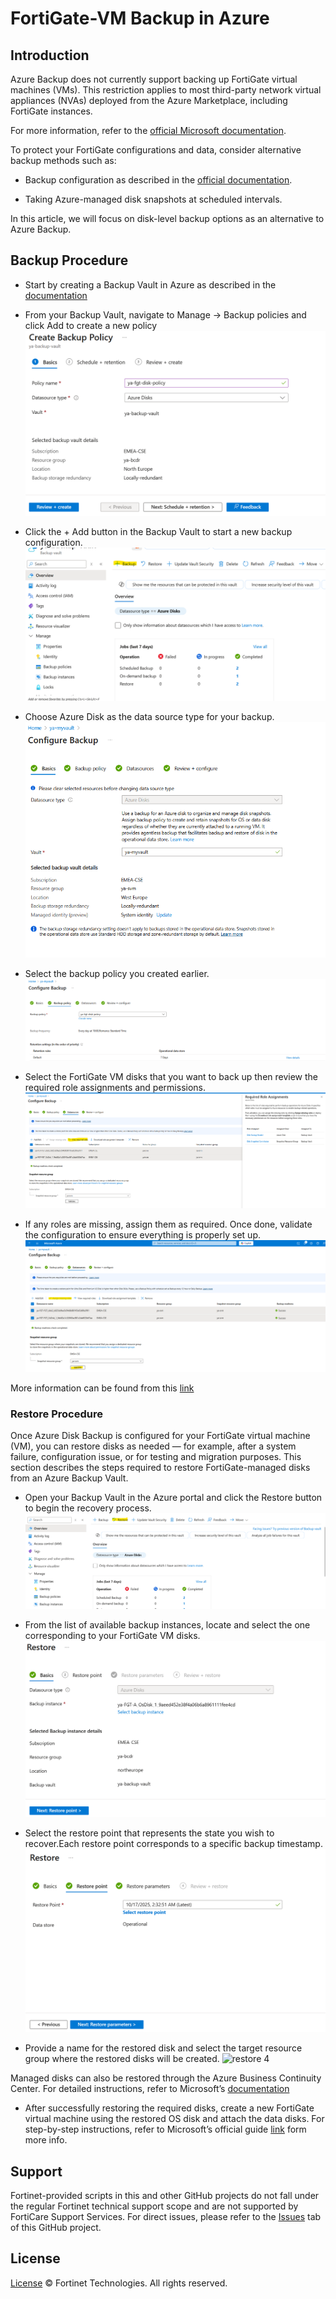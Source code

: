 # FortiGate-VM Backup in Azure

## Introduction

Azure Backup does not currently support backing up FortiGate virtual machines (VMs).
This restriction applies to most third-party network virtual appliances (NVAs) deployed from the Azure Marketplace, including FortiGate instances.

For more information, refer to the [official Microsoft documentation](https://learn.microsoft.com/en-us/azure/backup/backup-support-matrix-iaas).

To protect your FortiGate configurations and data, consider alternative backup methods such as:

- Backup configuration as described in the [official documentation](https://docs.fortinet.com/document/fortigate/7.6.4/administration-guide/702257).

- Taking Azure-managed disk snapshots at scheduled intervals.

In this article, we will focus on disk-level backup options as an alternative to Azure Backup.

## Backup Procedure

- Start by creating a Backup Vault in Azure as described in the [documentation](https://learn.microsoft.com/en-us/azure/backup/create-manage-backup-vault)

- From your Backup Vault, navigate to Manage → Backup policies and click Add to create a new policy
![backup policy](images/backup_policy.png)

- Click the + Add button in the Backup Vault to start a new backup configuration. 
![Configure backup](images/backup_vault-backup.png)

- Choose Azure Disk as the data source type for your backup.
![config backup1](images/config_backup1.png)

- Select the backup policy you created earlier.
![config backup2](images/config_backup2.png)

- Select the FortiGate VM disks that you want to back up then review the required role assignments and permissions.
![config backup3](images/config_backup3.png)

- If any roles are missing, assign them as required. Once done, validate the configuration to ensure everything is properly set up.
![config backup4](images/config_backup4.png)

More information can be found from this [link](https://learn.microsoft.com/en-us/azure/backup/backup-managed-disks)

### Restore Procedure

Once Azure Disk Backup is configured for your FortiGate virtual machine (VM), you can restore disks as needed — for example, after a system failure, configuration issue, or for testing and migration purposes.
This section describes the steps required to restore FortiGate-managed disks from an Azure Backup Vault.

- Open your Backup Vault in the Azure portal and click the Restore button to begin the recovery process.
![restore 1](images/restore1.png)

- From the list of available backup instances, locate and select the one corresponding to your FortiGate VM disks.
![restore 2](images/restore2.png)

- Select the restore point that represents the state you wish to recover.Each restore point corresponds to a specific backup timestamp.
![restore 3](images/restore3.png)

- Provide a name for the restored disk and select the target resource group where the restored disks will be created.
![restore 4](restore4.png)

Managed disks can also be restored through the Azure Business Continuity Center.
For detailed instructions, refer to Microsoft’s [documentation](https://learn.microsoft.com/en-us/azure/backup/restore-managed-disks)

- After successfully restoring the required disks, create a new FortiGate virtual machine using the restored OS disk and attach the data disks. 
For step-by-step instructions, refer to Microsoft’s official guide [link](https://learn.microsoft.com/en-us/azure/virtual-machines/scripts/create-vm-from-managed-os-disks) form more info.

## Support

Fortinet-provided scripts in this and other GitHub projects do not fall under the regular Fortinet technical support scope and are not supported by FortiCare Support Services.
For direct issues, please refer to the [Issues](https://github.com/40net-cloud/terraform-azure-fortigate/issues) tab of this GitHub project.

## License

[License](/../../blob/main/LICENSE) © Fortinet Technologies. All rights reserved.
